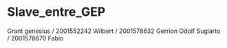 # Slave_entre_GEP
Grant genesius / 2001552242
Wilbert / 2001578632
Gerrion Odolf Sugiarto / 2001578670
Fabio
